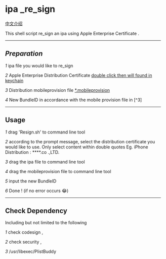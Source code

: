 # ipa _re_sign  

[中文介绍](https://github.com/RookieFeng/ipa_re_sign/blob/master/README_CH)

This shell script re_sign an ipa using Apple Enterprise Certificate .

------

## *Preparation*

_1_ ipa file you would like to re_sign

_2_ Apple Enterprise Distribution Certificate   <u>double click then will found in keychain</u>

*3* Distribution mobileprovision file  <u>*.mobileprovision</u>

*4* New BundleID in accordance with the mobile provision file in [^3]

------

## Usage 

*1*  drag 'Resign.sh' to command line tool

*2* according to the prompt message, select the distribution certificate  you would like to use. Only select content within double quotes   Eg. iPhone Distribution : ****.co .,LTD.

_3_ drag the ipa file to command line tool 

*4* drag the mobileprovision file to command line tool 

*5* input the new BundleID 

*6* Done !  (if no error occurs 😂) 

------

## Check Dependency

Including but not limited to the following

*1* check codesign ,

*2* check security ,

*3*  /usr/libexec/PlistBuddy 
